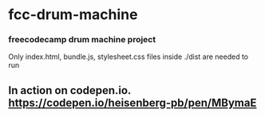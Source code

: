 # fcc-drum-machine
### freecodecamp drum machine project
Only index.html, bundle.js, stylesheet.css files inside ./dist are needed to run

## In action on codepen.io. https://codepen.io/heisenberg-pb/pen/MBymaE
